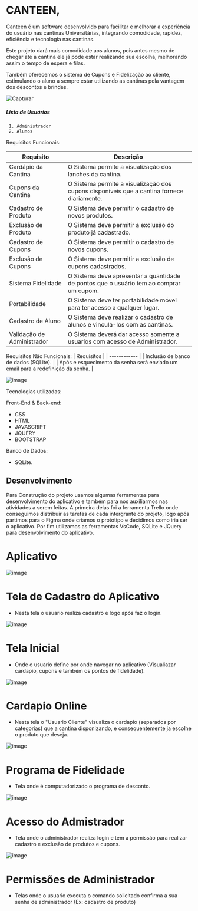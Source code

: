 # CANTEEN,

Canteen é um software desenvolvido para facilitar e melhorar a experiência do usuário nas cantinas Universitárias, integrando comodidade, rapidez, eficiência e tecnologia nas cantinas. 

Este projeto dará mais comodidade aos alunos, pois antes mesmo de chegar até a cantina ele já pode estar realizando sua escolha, melhorando assim o tempo de espera e filas.

Também oferecemos o sistema de Cupons e Fidelização ao cliente, estimulando o aluno a sempre estar utilizando as cantinas pela vantagem dos descontos e brindes. 



![Capturar](https://user-images.githubusercontent.com/73305767/120947565-4d003800-c716-11eb-924e-4903232847ca.PNG)

##### Lista de Usuários

	 1. Administrador
	 2. Alunos


Requisitos Funcionais:

| Requisito | Descrição |
| ------------ | ------------ |
| Cardápio da Cantina | O Sistema permite a visualização dos lanches da cantina. |
| Cupons da Cantina | O Sistema permite a visualização dos cupons disponíveis que a cantina fornece diariamente. |                   
| Cadastro de Produto | O Sistema deve permitir o cadastro de novos produtos. |
| Exclusão de Produto | O Sistema deve permitir a exclusão do produto já cadastrado. |
| Cadastro de Cupons | O Sistema deve permitir o cadastro de novos cupons. |
| Exclusão de Cupons | O Sistema deve permitir a exclusão de cupons cadastrados. |
| Sistema Fidelidade | O Sistema deve apresentar a quantidade de pontos que o usuário tem ao comprar um cupom. |
| Portabilidade | O Sistema deve ter portabilidade móvel para ter acesso a qualquer lugar. |
| Cadastro de Aluno | O Sistema deve realizar o cadastro de alunos e vincula-los com as cantinas. |
| Validação de Administrador | O Sistema deverá dar acesso somente a usuarios com acesso de Administrador. |

Requisitos Não Funcionais:
| Requisitos |
| ------------ |
| Inclusão de banco de dados (SQLite). |
| Após e esquecimento da senha será enviado um email para a redefinição da senha. |


![image](https://user-images.githubusercontent.com/62629293/122851910-28938680-d2e6-11eb-98cd-97e532fb679c.png)

Tecnologias utilizadas:

Front-End & Back-end:
- CSS
- HTML
- JAVASCRIPT
- JQUERY
- BOOTSTRAP

Banco de Dados:
- SQLite.

## Desenvolvimento

Para Construção do projeto usamos algumas ferramentas para desenvolvimento do aplicativo e também para nos auxiliarmos nas atividades a serem feitas. A primeira delas foi a ferramenta Trello onde conseguimos distribuir as tarefas de cada intergrante do projeto, logo após partimos para o Figma onde criamos o protótipo e decidimos como iria ser o aplicativo. Por fim utilizamos as ferramentas  VsCode, SQLite e JQuery para desenvolvimento do aplicativo.

# Aplicativo

![image](https://user-images.githubusercontent.com/49460098/122841033-ae590700-d2d1-11eb-83a0-b43bfe3036bc.png)

# Tela de Cadastro do Aplicativo
- Nesta tela o usuario realiza cadastro e logo após faz o login.

![image](https://user-images.githubusercontent.com/49460098/122841913-b06f9580-d2d2-11eb-94d7-cb6a67c7ed76.png)

# Tela Inicial
- Onde o usuario define por onde navegar no aplicativo (Visualiazar cardapio, cupons e também os pontos de fidelidade).

![image](https://user-images.githubusercontent.com/49460098/122842484-de090e80-d2d3-11eb-8694-dd072b837f9e.png)

# Cardapio Online
- Nesta tela o "Usuario Cliente" visualiza o cardapio (separados por categorias) que a cantina disponizando, e consequentemente ja escolhe o produto que deseja.

![image](https://user-images.githubusercontent.com/49460098/122843130-1bba6700-d2d5-11eb-8500-15f681a77196.png)

# Programa de Fidelidade
- Tela onde é computadorizado o programa de desconto.

![image](https://user-images.githubusercontent.com/49460098/122843483-ee21ed80-d2d5-11eb-9157-c66886dd0270.png)

# Acesso do Admistrador
- Tela onde o administrador realiza login e tem a permissão para realizar cadastro e exclusão de produtos e cupons.

![image](https://user-images.githubusercontent.com/49460098/122844512-33471f00-d2d8-11eb-9608-c8b214ff7e18.png)

# Permissões de Administrador
- Telas onde o usuario executa o comando solicitado confirma a sua senha de administrador (Ex: cadastro de produto)
